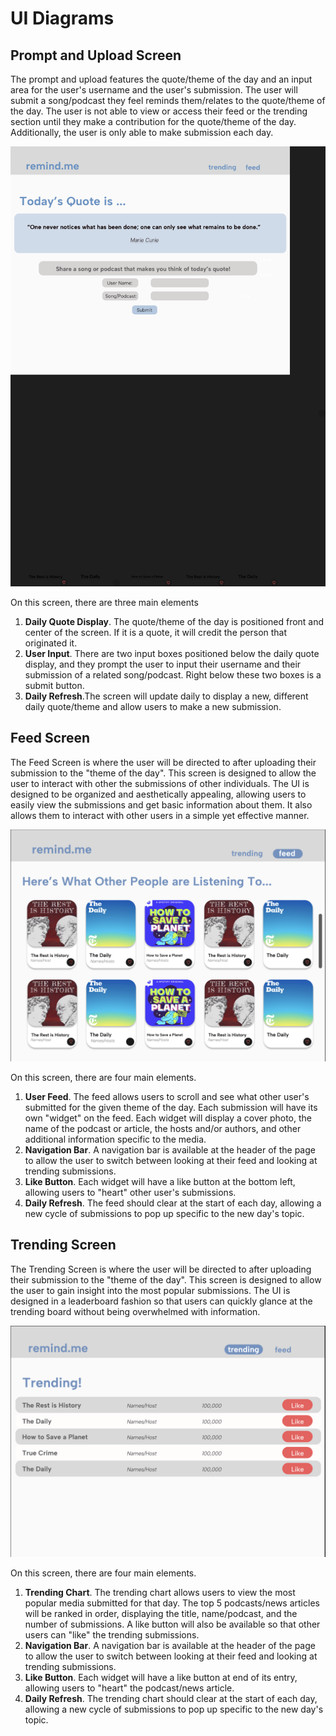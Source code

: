# UI Diagrams 

## Prompt and Upload Screen
The prompt and upload features the quote/theme of the day and an input area for the user's username and the user's submission. The user will submit a song/podcast they feel reminds them/relates to the quote/theme of the day. The user is not able to view or access their feed or the trending section until they make a contribution for the quote/theme of the day. Additionally, the user is only able to make submission each day. 

![](./ui-images/FirstScreenPrompt.png)

On this screen, there are three main elements
1. **Daily Quote Display**. The quote/theme of the day is positioned front and center of the screen. If it is a quote, it will credit the person that originated it. 
2. **User Input**. There are two input boxes positioned below the daily quote display, and they prompt the user to input their username and their submission of a related song/podcast. Right below these two boxes is a submit button.
3. **Daily Refresh**.The screen will update daily to display a new, different daily quote/theme and allow users to make a new submission. 



## Feed Screen
The Feed Screen is where the user will be directed to after uploading their submission to the "theme of the day". This screen is designed to allow the user to interact with other the submissions of other individuals. The UI is designed to be organized and aesthetically appealing, allowing users to easily view the submissions and get basic information about them. It also allows them to interact with other users in a simple yet effective manner. 

![](./ui-images/feed.png)

On this screen, there are four main elements. 
1. **User Feed**. The feed allows users to scroll and see what other user's submitted for the given theme of the day. Each submission will have its own "widget" on the feed. Each widget will display a cover photo, the name of the podcast or article, the hosts and/or authors, and other additional information specific to the media. 
2. **Navigation Bar**. A navigation bar is available at the header of the page to allow the user to switch between looking at their feed and looking at trending submissions.  
3. **Like Button**. Each widget will have a like button at the bottom left, allowing users to "heart" other user's submissions. 
4. **Daily Refresh**. The feed should clear at the start of each day, allowing a new cycle of submissions to pop up specific to the new day's topic. 


## Trending Screen
The Trending Screen is where the user will be directed to after uploading their submission to the "theme of the day". This screen is designed to allow the user to gain insight into the most popular submissions. The UI is designed in a leaderboard fashion so that users can quickly glance at the trending board without being overwhelmed with information. 

![](./ui-images/trending_chart.png)

On this screen, there are four main elements. 
1. **Trending Chart**. The trending chart allows users to view the most popular media submitted for that day. The top 5 podcasts/news articles will be ranked in order, displaying the title, name/podcast, and the number of submissions. A like button will also be available so that other users can "like" the trending submissions. 
2. **Navigation Bar**. A navigation bar is available at the header of the page to allow the user to switch between looking at their feed and looking at trending submissions.  
3. **Like Button**. Each widget will have a like button at end of its entry, allowing users to "heart" the podcast/news article.
4. **Daily Refresh**. The trending chart should clear at the start of each day, allowing a new cycle of submissions to pop up specific to the new day's topic. 

